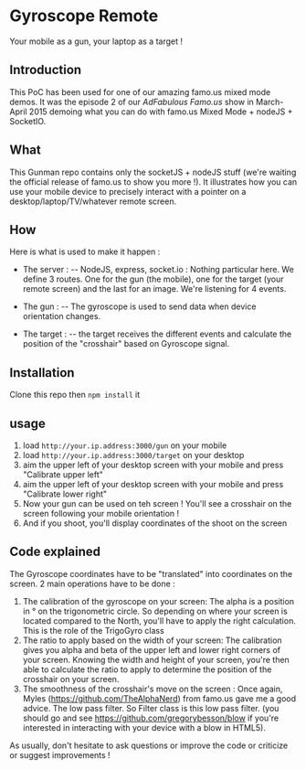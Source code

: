 # Gyroscope Remote
Your mobile as a gun, your laptop as a target !

## Introduction
This PoC has been used for one of our amazing famo.us mixed mode demos. 
It was the episode 2 of our *AdFabulous Famo.us* show in March-April 2015 demoing what you can do with famo.us Mixed Mode + nodeJS + SocketIO.

## What
This Gunman repo contains only the socketJS + nodeJS stuff (we're waiting the official release of famo.us to show you more !).
It illustrates how you can use your mobile device to precisely interact with a pointer on a desktop/laptop/TV/whatever remote screen.

## How
Here is what is used to make it happen :
- The server :
-- NodeJS, express, socket.io : Nothing particular here. We define 3 routes. One for the gun (the mobile), one for the target (your remote screen) and the last for an image. We're listening for 4 events.

- The gun :
-- The gyroscope is used to send data when device orientation changes.

- The target :
-- the target receives the different events and calculate the position of the "crosshair" based on Gyroscope signal.

## Installation
Clone this repo then `npm install` it

## usage
1. load `http://your.ip.address:3000/gun` on your mobile
2. load `http://your.ip.address:3000/target` on your desktop
3. aim the upper left of your desktop screen with your mobile and press "Calibrate upper left"
4. aim the upper left of your desktop screen with your mobile and press "Calibrate lower right"
5. Now your gun can be used on teh screen ! You'll see a crosshair on the screen following your mobile orientation !
6. And if you shoot, you'll display coordinates of the shoot on the screen

## Code explained
The Gyroscope coordinates have to be "translated" into coordinates on the screen. 2 main operations have to be done :
1. The calibration of the gyroscope on your screen: The alpha is a position in ° on the trigonometric circle. So depending on where your screen is located compared to the North, you'll have to apply the right calculation. This is the role of the TrigoGyro class
2. The ratio to apply based on the width of your screen: The calibration gives you alpha and beta of the upper left and lower right corners of your screen. Knowing the width and height of your screen, you're then able to calculate the ratio to apply to determine the position of the crosshair on your screen.
3. The smoothness of the crosshair's move on the screen : Once again, Myles (https://github.com/TheAlphaNerd) from famo.us gave me a good advice. The low pass filter. So Filter class is this low pass filter. (you should go and see https://github.com/gregorybesson/blow if you're interested in interacting with your device with a blow in HTML5).

As usually, don't hesitate to ask questions or improve the code or criticize or suggest improvements !

